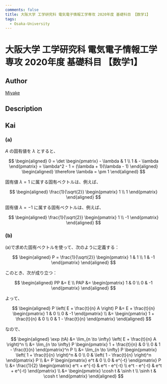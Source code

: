 ```yaml
---
comments: false
title: 大阪大学 工学研究科 電気電子情報工学専攻 2020年度 基礎科目 【数学1】
tags:
  - Osaka-University
---
```

# 大阪大学 工学研究科 電気電子情報工学専攻 2020年度 基礎科目 【数学1】

## **Author**
[Miyake](https://miyake.github.io/exams/index.html)

## **Description**

## **Kai**
### (a)
$A$ の固有値を $\lambda$ とすると、

$$
\begin{aligned}
0
= \det \begin{pmatrix} - \lambda & 1 \\ 1 & - \lambda \end{pmatrix}
= \lambda^2 - 1
= (\lambda + 1)(\lambda - 1)
\end{aligned}
\begin{aligned}
\therefore
\lambda = \pm 1
\end{aligned}
$$

固有値 $\lambda = 1$ に属する固有ベクトルは、例えば、

$$
\begin{aligned}
\frac{1}{\sqrt{2}}
\begin{pmatrix} 1 \\ 1 \end{pmatrix}
\end{aligned}
$$

固有値 $\lambda = -1$ に属する固有ベクトルは、例えば、

$$
\begin{aligned}
\frac{1}{\sqrt{2}}
\begin{pmatrix} 1 \\ -1 \end{pmatrix}
\end{aligned}
$$

### (b)
(a)で求めた固有ベクトルを使って、次のように定義する：

$$
\begin{aligned}
P = \frac{1}{\sqrt{2}} \begin{pmatrix} 1 & 1 \\ 1 & -1 \end{pmatrix}
\end{aligned}
$$

このとき、次が成り立つ：

$$
\begin{aligned}
PP &= E
\\
PAP &= \begin{pmatrix} 1 & 0 \\ 0 & -1 \end{pmatrix}
\end{aligned}
$$

よって、

$$
\begin{aligned}
P \left( E + \frac{t}{n} A \right) P
&= E + \frac{t}{n} \begin{pmatrix} 1 & 0 \\ 0 & -1 \end{pmatrix}
\\
&= \begin{pmatrix} 1 + \frac{t}{n} & 0 \\ 0 & 1 - \frac{t}{n} \end{pmatrix}
\end{aligned}
$$

なので、

$$
\begin{aligned}
\exp (tA)
&= \lim_{n \to \infty} \left( E + \frac{t}{n} A \right)^n
\\
&= \lim_{n \to \infty} P \begin{pmatrix} 1 + \frac{t}{n} & 0 \\ 0 & 1 - \frac{t}{n} \end{pmatrix}^n P
\\
&= \lim_{n \to \infty} P \begin{pmatrix} \left( 1 + \frac{t}{n} \right)^n & 0 \\ 0 & \left( 1 - \frac{t}{n} \right)^n \end{pmatrix} P
\\
&= P \begin{pmatrix} e^t & 0 \\ 0 & e^{-t} \end{pmatrix} P
\\
&= \frac{1}{2} \begin{pmatrix} e^t + e^{-t} & e^t - e^{-t} \\ e^t - e^{-t} & e^t + e^{-t} \end{pmatrix}
\\
&= \begin{pmatrix} \cosh t & \sinh t \\ \sinh t & \cosh t \end{pmatrix}
\end{aligned}
$$